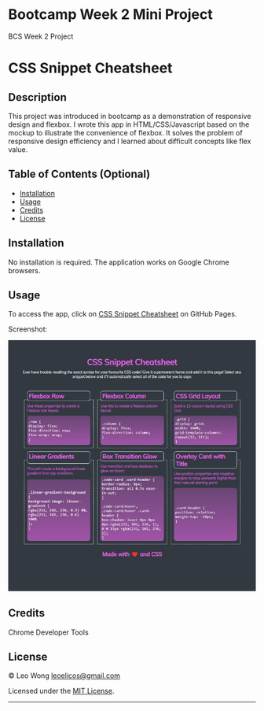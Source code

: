 # Bootcamp Week 2 Mini Project

BCS Week 2 Project

# CSS Snippet Cheatsheet

## Description

This project was introduced in bootcamp as a demonstration of responsive design and flexbox. I wrote this app in HTML/CSS/Javascript based on the mockup to illustrate the convenience of flexbox. It solves the problem of responsive design efficiency and I learned about difficult concepts like flex value.

## Table of Contents (Optional)

-  [Installation](#installation)
-  [Usage](#usage)
-  [Credits](#credits)
-  [License](#license)

## Installation

No installation is required. The application works on Google Chrome browsers.

## Usage

To access the app, click on [CSS Snippet Cheatsheet](https://leoelicos.github.io/bcs-02-mini-project/) on GitHub Pages.

Screenshot:

![Images](./assets/images/screenshot-css-snippet-cheatsheet.jpg)

## Credits

Chrome Developer Tools

## License

&copy; Leo Wong <leoelicos@gmail.com>

Licensed under the [MIT License](./LICENSE.txt).

---

